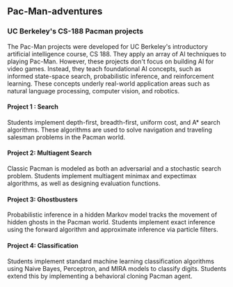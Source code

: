 ## Pac-Man-adventures
### UC Berkeley's CS-188 Pacman projects

The Pac-Man projects were developed for UC Berkeley's introductory artificial intelligence course, CS 188. 
They apply an array of AI techniques to playing Pac-Man. However, these projects don't focus on building AI for video games. 
Instead, they teach foundational AI concepts, such as informed state-space search, probabilistic inference, and reinforcement learning. 
These concepts underly real-world application areas such as natural language processing, computer vision, and robotics.



#### Project 1 : Search
Students implement depth-first, breadth-first, uniform cost, and A* search algorithms. 
These algorithms are used to solve navigation and traveling salesman problems in the Pacman world.

#### Project 2: Multiagent Search
Classic Pacman is modeled as both an adversarial and a stochastic search problem. 
Students implement multiagent minimax and expectimax algorithms, as well as designing evaluation functions.

#### Project 3: Ghostbusters
Probabilistic inference in a hidden Markov model tracks the movement of hidden ghosts in the Pacman world. 
Students implement exact inference using the forward algorithm and approximate inference via particle filters.

#### Project 4: Classification
Students implement standard machine learning classification algorithms using Naive Bayes, Perceptron, and MIRA models to classify digits. 
Students extend this by implementing a behavioral cloning Pacman agent.

